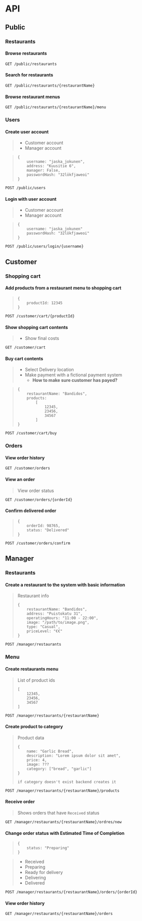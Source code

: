 # API

## Public

### Restaurants

#### Browse restaurants

`GET /public/restaurants`

#### Search for restaurants

`GET /public/restaurants/{restaurantName}`

#### Browse restaurant menus

`GET /public/restaurants/{restaurantName}/menu`

### Users

#### Create user account

> - Customer account
> - Manager account

> ```
> {
>     username: "jaska_jokunen",
>     address: "Kuusitie 6",
>     manager: False,
>     passwordHash: "32lökfjaweoi"
> }
> ```

`POST /public/users`

#### Login with user account

> - Customer account
> - Manager account

> ```
> {
>     username: "jaska_jokunen"
>     passwordHash: "32lökfjaweoi"
> }
> ```

`POST /public/users/login/{username}`


## Customer

### Shopping cart

#### Add products from a restaurant menu to shopping cart

> ```
> {
>     productId: 12345
> }
> ```

`POST /customer/cart/{productId}`

#### Show shopping cart contents

> - Show final costs

`GET /customer/cart`

#### Buy cart contents

> - Select Delivery location
> - Make payment with a fictional payment system
>   - **How to make sure customer has payed?**

> ```
> {
>     restaurantName: "Bandidos",
>     products:
>         [
>             12345,
>             23456,
>             34567
>         ]
> }
> ```

`POST /customer/cart/buy`

### Orders

#### View order history

`GET /customer/orders`

#### View an order

> View order status

`GET /customer/orders/{orderId}`

#### Confirm delivered order

> ```
> {
>     orderId: 98765,
>     status: "Delivered"
> }
> ```

`POST /customer/orders/confirm`


## Manager

### Restaurants

#### Create a restaurant to the system with basic information

> Restaurant info
>
> ```
> {
>     restaurantName: "Bandidos",
>     address: "Puistokatu 31",
>     operatingHours: "11:00 - 22:00",
>     image: "/path/to/image.png",
>     type: "Casual",
>     priceLevel: "€€"
> }
> ```

`POST /manager/restaurants`

### Menu

#### Create restaurants menu

> List of product ids
>
> ```
> [
>     12345,
>     23456,
>     34567
> ]
> ```

`POST /manager/restaurants/{restaurantName}`

#### Create product to category

> Product data
>
> ```
> {
>     name: "Garlic Bread",
>     description: "Lorem ipsum dolor sit amet",
>     price: 4,
>     image: ???
>     category: ["bread", "garlic"]
> }
>
> if category doesn't exist backend creates it
> ```

`POST /manager/restaurants/{restaurantName}/products`

#### Receive order

> Shows orders that have `Received` status

`GET /manager/restaurants/{restaurantName}/ordres/new`

#### Change order status with Estimated Time of Completion

> ```
> {
>     status: "Preparing"
> }
> ```

> - Received
> - Preparing
> - Ready for delivery
> - Delivering
> - Delivered

`POST /manager/restaurants/{restaurantName}/orders/{orderId}`

#### View order history

`GET /manager/restaurants/{restaurantName}/orders`
